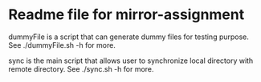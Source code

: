 # Readme file for mirror-assignment

dummyFile is a script that can generate dummy files for testing purpose. See ./dummyFile.sh -h for more.

sync is the main script that allows user to synchronize local directory with remote directory. See ./sync.sh -h for more.
